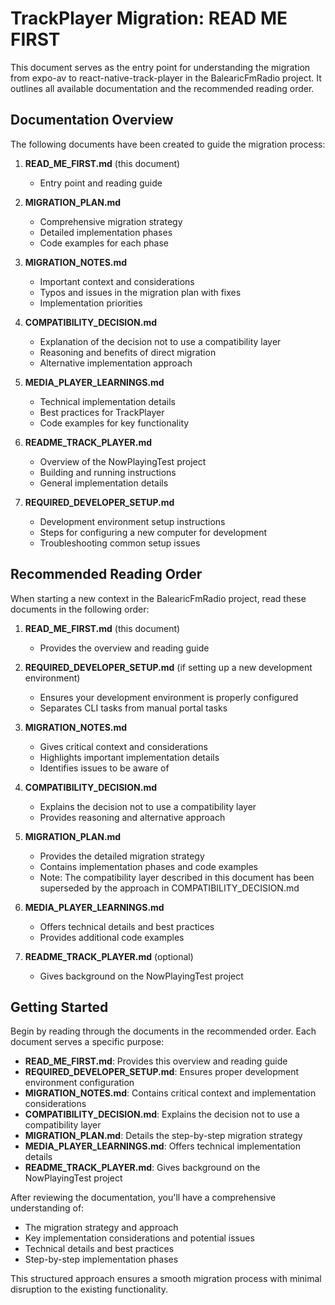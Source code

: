 # TrackPlayer Migration: READ ME FIRST

This document serves as the entry point for understanding the migration from expo-av to react-native-track-player in the BalearicFmRadio project. It outlines all available documentation and the recommended reading order.

## Documentation Overview

The following documents have been created to guide the migration process:

1. **READ_ME_FIRST.md** (this document)
   - Entry point and reading guide

2. **MIGRATION_PLAN.md**
   - Comprehensive migration strategy
   - Detailed implementation phases
   - Code examples for each phase

3. **MIGRATION_NOTES.md**
   - Important context and considerations
   - Typos and issues in the migration plan with fixes
   - Implementation priorities

4. **COMPATIBILITY_DECISION.md**
   - Explanation of the decision not to use a compatibility layer
   - Reasoning and benefits of direct migration
   - Alternative implementation approach

5. **MEDIA_PLAYER_LEARNINGS.md**
   - Technical implementation details
   - Best practices for TrackPlayer
   - Code examples for key functionality

6. **README_TRACK_PLAYER.md**
   - Overview of the NowPlayingTest project
   - Building and running instructions
   - General implementation details

7. **REQUIRED_DEVELOPER_SETUP.md**
   - Development environment setup instructions
   - Steps for configuring a new computer for development
   - Troubleshooting common setup issues

## Recommended Reading Order

When starting a new context in the BalearicFmRadio project, read these documents in the following order:

1. **READ_ME_FIRST.md** (this document)
   - Provides the overview and reading guide

2. **REQUIRED_DEVELOPER_SETUP.md** (if setting up a new development environment)
   - Ensures your development environment is properly configured
   - Separates CLI tasks from manual portal tasks

3. **MIGRATION_NOTES.md**
   - Gives critical context and considerations
   - Highlights important implementation details
   - Identifies issues to be aware of

4. **COMPATIBILITY_DECISION.md**
   - Explains the decision not to use a compatibility layer
   - Provides reasoning and alternative approach

5. **MIGRATION_PLAN.md**
   - Provides the detailed migration strategy
   - Contains implementation phases and code examples
   - Note: The compatibility layer described in this document has been superseded by the approach in COMPATIBILITY_DECISION.md

6. **MEDIA_PLAYER_LEARNINGS.md**
   - Offers technical details and best practices
   - Provides additional code examples

7. **README_TRACK_PLAYER.md** (optional)
   - Gives background on the NowPlayingTest project

## Getting Started

Begin by reading through the documents in the recommended order. Each document serves a specific purpose:

- **READ_ME_FIRST.md**: Provides this overview and reading guide
- **REQUIRED_DEVELOPER_SETUP.md**: Ensures proper development environment configuration
- **MIGRATION_NOTES.md**: Contains critical context and implementation considerations
- **COMPATIBILITY_DECISION.md**: Explains the decision not to use a compatibility layer
- **MIGRATION_PLAN.md**: Details the step-by-step migration strategy
- **MEDIA_PLAYER_LEARNINGS.md**: Offers technical implementation details
- **README_TRACK_PLAYER.md**: Gives background on the NowPlayingTest project

After reviewing the documentation, you'll have a comprehensive understanding of:
- The migration strategy and approach
- Key implementation considerations and potential issues
- Technical details and best practices
- Step-by-step implementation phases

This structured approach ensures a smooth migration process with minimal disruption to the existing functionality.
